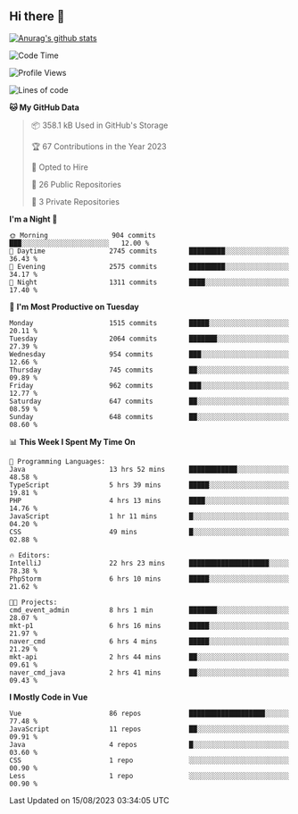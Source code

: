 ## Hi there 👋

[![Anurag's github stats](https://github-readme-stats.vercel.app/api?username=Songwonseok)](https://github.com/anuraghazra/github-readme-stats)



<!--START_SECTION:waka-->
![Code Time](http://img.shields.io/badge/Code%20Time-2%2C451%20hrs%203%20mins-blue)

![Profile Views](http://img.shields.io/badge/Profile%20Views-0-blue)

![Lines of code](https://img.shields.io/badge/From%20Hello%20World%20I%27ve%20Written-35.0%20million%20lines%20of%20code-blue)

**🐱 My GitHub Data** 

> 📦 358.1 kB Used in GitHub's Storage 
 > 
> 🏆 67 Contributions in the Year 2023
 > 
> 💼 Opted to Hire
 > 
> 📜 26 Public Repositories 
 > 
> 🔑 3 Private Repositories 
 > 
**I'm a Night 🦉** 

```text
🌞 Morning                904 commits         ███░░░░░░░░░░░░░░░░░░░░░░   12.00 % 
🌆 Daytime                2745 commits        █████████░░░░░░░░░░░░░░░░   36.43 % 
🌃 Evening                2575 commits        █████████░░░░░░░░░░░░░░░░   34.17 % 
🌙 Night                  1311 commits        ████░░░░░░░░░░░░░░░░░░░░░   17.40 % 
```
📅 **I'm Most Productive on Tuesday** 

```text
Monday                   1515 commits        █████░░░░░░░░░░░░░░░░░░░░   20.11 % 
Tuesday                  2064 commits        ███████░░░░░░░░░░░░░░░░░░   27.39 % 
Wednesday                954 commits         ███░░░░░░░░░░░░░░░░░░░░░░   12.66 % 
Thursday                 745 commits         ██░░░░░░░░░░░░░░░░░░░░░░░   09.89 % 
Friday                   962 commits         ███░░░░░░░░░░░░░░░░░░░░░░   12.77 % 
Saturday                 647 commits         ██░░░░░░░░░░░░░░░░░░░░░░░   08.59 % 
Sunday                   648 commits         ██░░░░░░░░░░░░░░░░░░░░░░░   08.60 % 
```


📊 **This Week I Spent My Time On** 

```text
💬 Programming Languages: 
Java                     13 hrs 52 mins      ████████████░░░░░░░░░░░░░   48.58 % 
TypeScript               5 hrs 39 mins       █████░░░░░░░░░░░░░░░░░░░░   19.81 % 
PHP                      4 hrs 13 mins       ████░░░░░░░░░░░░░░░░░░░░░   14.76 % 
JavaScript               1 hr 11 mins        █░░░░░░░░░░░░░░░░░░░░░░░░   04.20 % 
CSS                      49 mins             █░░░░░░░░░░░░░░░░░░░░░░░░   02.88 % 

🔥 Editors: 
IntelliJ                 22 hrs 23 mins      ████████████████████░░░░░   78.38 % 
PhpStorm                 6 hrs 10 mins       █████░░░░░░░░░░░░░░░░░░░░   21.62 % 

🐱‍💻 Projects: 
cmd_event_admin          8 hrs 1 min         ███████░░░░░░░░░░░░░░░░░░   28.07 % 
mkt-p1                   6 hrs 16 mins       █████░░░░░░░░░░░░░░░░░░░░   21.97 % 
naver_cmd                6 hrs 4 mins        █████░░░░░░░░░░░░░░░░░░░░   21.29 % 
mkt-api                  2 hrs 44 mins       ██░░░░░░░░░░░░░░░░░░░░░░░   09.61 % 
naver_cmd_java           2 hrs 41 mins       ██░░░░░░░░░░░░░░░░░░░░░░░   09.43 % 
```

**I Mostly Code in Vue** 

```text
Vue                      86 repos            ███████████████████░░░░░░   77.48 % 
JavaScript               11 repos            ██░░░░░░░░░░░░░░░░░░░░░░░   09.91 % 
Java                     4 repos             █░░░░░░░░░░░░░░░░░░░░░░░░   03.60 % 
CSS                      1 repo              ░░░░░░░░░░░░░░░░░░░░░░░░░   00.90 % 
Less                     1 repo              ░░░░░░░░░░░░░░░░░░░░░░░░░   00.90 % 
```




 Last Updated on 15/08/2023 03:34:05 UTC
<!--END_SECTION:waka-->
